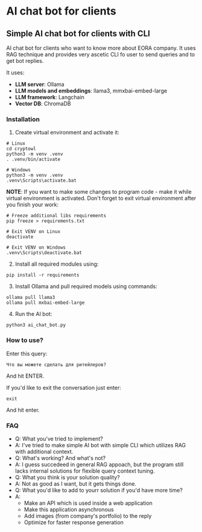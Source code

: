 # AI chat bot for clients

## Simple AI chat bot for clients with CLI

AI chat bot for clients who want to know more about EORA company. It uses RAG technique and provides very ascetic CLI fo user to send queries and to get bot replies.

It uses:

* **LLM server**: Ollama
* **LLM models and embeddings**: llama3, mmxbai-embed-large
* **LLM framework**: Langchain
* **Vector DB**: ChromaDB

### Installation

1. Create virtual environment and activate it:
```
# Linux
cd cryptowl
python3 -m venv .venv
. .venv/bin/activate

# Windows
python3 -m venv .venv
.venv\Scripts\activate.bat
```
**NOTE**: If you want to make some changes to program code - make it while virtual environment is activated. Don't forget to exit virtual environment after you finish your work:
```
# Freeze additional libs requirements
pip freeze > requirements.txt

# Exit VENV on Linux
deactivate

# Exit VENV on Windows
.venv\Scripts\deactivate.bat
```

2. Install all required modules using:
```
pip install -r requirements
```

3. Install Ollama and pull required models using commands:
```
ollama pull llama3
ollama pull mxbai-embed-large
```

4. Run the AI bot:
```
python3 ai_chat_bot.py
```

### How to use?

Enter this query:
```
Что вы можете сделать для ритейлеров?
```
And hit ENTER.

If you'd like to exit the conversation just enter:
```
exit
```
And hit enter.

### FAQ

* Q: What you've tried to implement?
* A: I've tried to make simple AI bot with simple CLI which utilizes RAG with additional context.
* Q: What's working? And what's not?
* A: I guess succedeed in general RAG appoach, but the program still lacks internal solutions for flexible query context tuning.
* Q: What you think is your solution quality?
* A: Not as good as I want, but it gets things done.
* Q: What you'd like to add to yourr solution if you'd have more time?
* A:
    - Make an API which is used inside a web application
    - Make this application asynchronous
    - Add images (from company's portfolio) to the reply
    - Optimize for faster response generation

